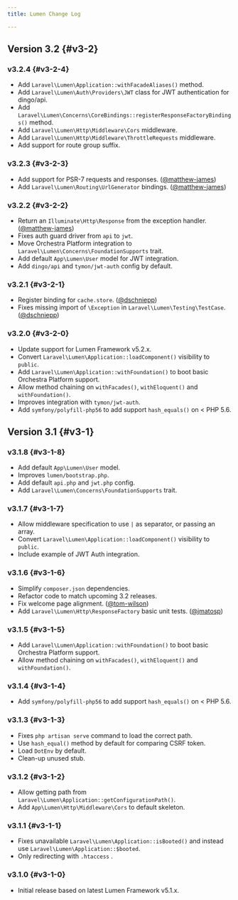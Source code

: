 ```yaml
---
title: Lumen Change Log

---
```


## Version 3.2 {#v3-2}

### v3.2.4 {#v3-2-4}

* Add `Laravel\Lumen\Application::withFacadeAliases()` method.
* Add `Laravel\Lumen\Auth\Providers\JWT` class for JWT authentication for dingo/api.
* Add `Laravel\Lumen\Concerns\CoreBindings::registerResponseFactoryBindings()` method.
* Add `Laravel\Lumen\Http\Middleware\Cors` middleware.
* Add `Laravel\Lumen\Http\Middleware\ThrottleRequests` middleware.
* Add support for route group suffix.

### v3.2.3 {#v3-2-3}

* Add support for PSR-7 requests and responses. ([@matthew-james](https://github.com/matthew-james))
* Add `Laravel\Lumen\Routing\UrlGenerator` bindings. ([@matthew-james](https://github.com/matthew-james))

### v3.2.2 {#v3-2-2}

* Return an `Illuminate\Http\Response` from the exception handler. ([@matthew-james](https://github.com/matthew-james))
* Fixes auth guard driver from `api` to `jwt`.
* Move Orchestra Platform integration to `Laravel\Lumen\Concerns\FoundationSupports` trait.
* Add default `App\Lumen\User` model for JWT integration.
* Add `dingo/api` and `tymon/jwt-auth` config by default.

### v3.2.1 {#v3-2-1}

* Register binding for `cache.store`. ([@dschniepp](https://github.com/dschniepp))
* Fixes missing import of `\Exception` in `Laravel\Lumen\Testing\TestCase`. ([@dschniepp](https://github.com/dschniepp))

### v3.2.0 {#v3-2-0}

* Update support for Lumen Framework v5.2.x.
* Convert `Laravel\Lumen\Application::loadComponent()` visibility to `public`.
* Add `Laravel\Lumen\Application::withFoundation()` to boot basic Orchestra Platform support.
* Allow method chaining on `withFacades()`, `withEloquent()` and `withFoundation()`.
* Improves integration with `tymon/jwt-auth`.
* Add `symfony/polyfill-php56` to add support `hash_equals()` on < PHP 5.6.

## Version 3.1 {#v3-1}

### v3.1.8 {#v3-1-8}

* Add default `App\Lumen\User` model.
* Improves `lumen/bootstrap.php`.
* Add default `api.php` and `jwt.php` config.
* Add `Laravel\Lumen\Concerns\FoundationSupports` trait.

### v3.1.7 {#v3-1-7}

* Allow middleware specification to use `|` as separator, or passing an array.
* Convert `Laravel\Lumen\Application::loadComponent()` visibility to `public`.
* Include example of JWT Auth integration.

### v3.1.6 {#v3-1-6}

* Simplify `composer.json` dependencies.
* Refactor code to match upcoming 3.2 releases.
* Fix welcome page alignment. ([@tom-wilson](https://github.com/tom-wilson))
* Add `Laravel\Lumen\Http\ResponseFactory` basic unit tests. ([@jmatosp](https://github.com/jmatosp))

### v3.1.5 {#v3-1-5}

* Add `Laravel\Lumen\Application::withFoundation()` to boot basic Orchestra Platform support.
* Allow method chaining on `withFacades()`, `withEloquent()` and `withFoundation()`.

### v3.1.4 {#v3-1-4}

* Add `symfony/polyfill-php56` to add support `hash_equals()` on < PHP 5.6.

### v3.1.3 {#v3-1-3}

* Fixes `php artisan serve` command to load the correct path.
* Use `hash_equal()` method by default for comparing CSRF token.
* Load `DotEnv` by default.
* Clean-up unused stub.

### v3.1.2 {#v3-1-2}

* Allow getting path from `Laravel\Lumen\Application::getConfigurationPath()`.
* Add `App\Lumen\Http\Middleware\Cors` to default skeleton.

### v3.1.1 {#v3-1-1}

* Fixes unavailable `Laravel\Lumen\Application::isBooted()` and instead use `Laravel\Lumen\Application::$booted`.
* Only redirecting with `.htaccess` . 

### v3.1.0 {#v3-1-0}

* Initial release based on latest Lumen Framework v5.1.x.
